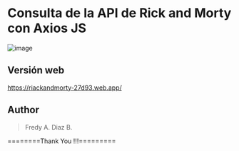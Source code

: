 # Consulta de la API de Rick and Morty con Axios JS

![image](https://user-images.githubusercontent.com/16197568/189462974-70607a39-98c5-4c90-825c-10767628d639.png)


## Versión web
https://riackandmorty-27d93.web.app/

## Author

<blockquote>
Fredy A. Diaz B.

</blockquote>

========Thank You !!!=========
